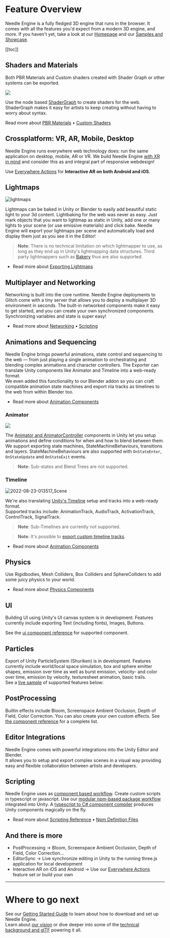 # Feature Overview

Needle Engine is a fully fledged 3D engine that runs in the browser. It comes with all the features you'd expect from a modern 3D engine, and more.  If you haven't yet, take a look at our [Homepage](https://needle.tools) and our [Samples and Showcase](https://engine.needle.tools/samples).

[[toc]]

## Shaders and Materials

Both PBR Materials and Custom shaders created with Shader Graph or other systems can be exported. 

<img src="https://user-images.githubusercontent.com/5083203/186012027-9bbe3944-fa56-41fa-bfbb-c989fa87aebb.png" />

Use the node based [ShaderGraph](https://unity.com/features/shader-graph) to create shaders for the web. ShaderGraph makes it easy for artists to keep creating without having to worry about syntax.

Read more about [PBR Materials](./export.md#physically-based-materials-pbr) • [Custom Shaders](./export.md#custom-shaders)

## Crossplatform: VR, AR, Mobile, Desktop  
Needle Engine runs everywhere web technology does: run the same application on desktop, mobile, AR or VR. We build Needle Engine [with XR in mind](./xr.md) and consider this as and integral part of responsive webdesign!

Use [Everywhere Actions](./everywhere-actions.md) for **Interactive AR on both Android and iOS**.


## Lightmaps

![lightmaps](https://user-images.githubusercontent.com/5083203/186163693-093c7ae2-96eb-4d75-b98f-bf19f78032ff.gif)

Lightmaps can be baked in Unity or Blender to easily add beautiful static light to your 3d content. Lightbaking for the web was never as easy. Just mark objects that you want to lightmap as static in Unity, add one or many lights to your scene (or use emissive materials) and click bake. Needle Engine will export your lightmaps per scene and automatically load and display them just as you see it in the Editor! 

> **Note**: There is no technical limitation on which lightmapper to use, as long as they end up in Unity's lightmapping data structures. Third party lightmappers such as [Bakery](https://assetstore.unity.com/packages/tools/level-design/bakery-gpu-lightmapper-122218) thus are also supported. 

- Read more about [Exporting Lightmaps](https://fwd.needle.tools/needle-engine/docs/lightmaps)

## Multiplayer and Networking
Networking is built into the core runtime. Needle Engine deployments to Glitch come with a tiny server that allows you to deploy a multiplayer 3D environment in seconds. The built-in networked components make it easy to get started, and you can create your own synchronized components. Synchronizing variables and state is super easy!  

- Read more about [Networking](https://fwd.needle.tools/needle-engine/docs/networking) • [Scripting](https://fwd.needle.tools/needle-engine/docs/scripting)

## Animations and Sequencing
Needle Engine brings powerful animations, state control and sequencing to the web — from just playing a single animation to orchestrating and blending complex animations and character controllers. The Exporter can translate Unity components like Animator and Timeline into a web-ready format.   
We even added this functionality to our Blender addon so you can craft compatible animation state machines and export nla tracks as timelines to the web from within Blender too.  

- Read more about [Animation Components](./component-reference.md#animation)

### Animator

<img src="https://user-images.githubusercontent.com/5083203/186011302-176524b3-e8e5-4e6e-9b77-7faf3561bb15.png" />

The [Animator and AnimatorController](https://docs.unity3d.com/Manual/class-AnimatorController.html) components in Unity let you setup animations and define conditions for when and how to blend between them. We support exporting state machines, StateMachineBehaviours, transitions and layers. StateMachineBehaviours are also supported with ``OnStateEnter``, ``OnStateUpdate`` and ``OnStateExit`` events.  


> **Note**: Sub-states and Blend Trees are not supported.  


### Timeline

![2022-08-23-013517_Scene](https://user-images.githubusercontent.com/5083203/186037829-ee99340d-b19c-484d-b551-94797519c9d9.png)

We're also translating [Unity's Timeline](https://unity.com/features/timeline) setup and tracks into a web-ready format.  
Supported tracks include: AnimationTrack, AudioTrack, ActivationTrack, ControlTrack, SignalTrack.   

> **Note**: Sub-Timelines are currently not supported.  

> **Note**: It's possible to [export custom timeline tracks](https://github.com/needle-tools/needle-engine-modules/tree/main/package/TimelineHtml).  

- Read more about [Animation Components](./component-reference.md#animation)

## Physics
Use Rigidbodies, Mesh Colliders, Box Colliders and SphereColliders to add some juicy physics to your world.

- Read more about [Physics Components](./component-reference.md#physics)

<sample src="https://engine.needle.tools/samples-uploads/physics-animation/" />

## UI
Building UI using Unity's UI canvas system is in development. Features currently include exporting Text (including fonts), Images, Buttons.  

See the [ui component reference](component-reference.md#ui) for supported component.

<sample src="https://engine.needle.tools/samples-uploads/screenspace-ui" />

## Particles
Export of Unity ParticleSystem (Shuriken) is in development. Features currently include world/local space simulation, box and sphere emitter shapes, emission over time as well as burst emission, velocity- and color over time, emission by velocity, texturesheet animation, basic trails.   
See a [live sample](https://engine.needle.tools/samples/particles) of supported features below:

<sample src="https://engine.needle.tools/samples-uploads/particles/" />

## PostProcessing  

Builtin effects include Bloom, Screenspace Ambient Occlusion, Depth of Field, Color Correction. You can also create your own custom effects. See [the component reference](./component-reference.md#postprocessing) for a complete list.  

<sample src="https://engine.needle.tools/samples-uploads/postprocessing/" />

## Editor Integrations
Needle Engine comes with powerful integrations into the Unity Editor and Blender.   
It allows you to setup and export complex scenes in a visual way providing easy and flexible collaboration between artists and developers. 

## Scripting
Needle Engine uses as [component based workflow](scripting.md#component-architecture). Create custom scripts in typescript or javascript. Use our [modular npm-based package workflow](https://fwd.needle.tools/needle-engine/docs/npmdef) integrated into Unity. A [typescript to C# component compiler](https://fwd.needle.tools/needle-engine/docs/component-compiler) produces Unity components magically on the fly. 

- Read more about [Scripting Reference](scripting) • [Npm Definition Files](https://fwd.needle.tools/needle-engine/docs/npmdef)


## And there is more

- PostProcessing → Bloom, Screenspace Ambient Occlusion, Depth of Field, Color Correction...
- EditorSync → Live synchronize editing in Unity to the running three.js application for local development
- Interactive AR on iOS and Android → Use our [Everywhere Actions](./everywhere-actions.md) feature set or build your own

---
# Where to go next

See our [Getting Started Guide](getting-started/) to learn about how to download and set up Needle Engine.   
Learn about [our vision](vision) or dive deeper into some of the [technical background and glTF](technical-overview) powering it all.  
